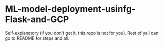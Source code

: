 # ML-model-deployment-usinfg-Flask-and-GCP
Self-explanatory (if you don't get it, this repo is not for you). Rest of yall can go to README for steps and all.
